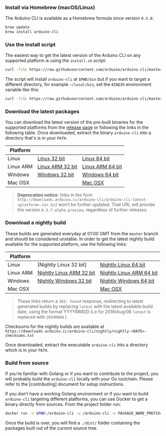 ### Install via Homebrew (macOS/Linux)

The Arduino CLI is available as a Homebrew formula since version
`0.5.0`:

```sh
brew update
brew install arduino-cli
```

### Use the install script

The easiest way to get the latest version of the Arduino CLI on any
supported platform is using the `install.sh` script:

```sh
curl -fsSL https://raw.githubusercontent.com/arduino/arduino-cli/master/install.sh | sh
```

The script will install `arduino-cli` at `$PWD/bin` but if you want to target a
different directory, for example `~/local/bin`, set the `BINDIR` environment
variable like this:

```sh
curl -fsSL https://raw.githubusercontent.com/arduino/arduino-cli/master/install.sh | BINDIR=~/local/bin sh
```

### Download the latest packages

You can download the latest version of the pre-built binaries for the supported
platforms from the [release page](https://github.com/arduino/arduino-cli/releases)
or following the links in the following table. Once downloaded, extract the
binary `arduino-cli` into a directory that's is in your `PATH`.

Platform  |                    |                    |
--------- | ------------------ | ------------------ |
Linux     | [Linux 32 bit]     | [Linux 64 bit]     |
Linux ARM | [Linux ARM 32 bit] | [Linux ARM 64 bit] |
Windows   | [Windows 32 bit]   | [Windows 64 bit]   |
Mac OSX   |                    | [Mac OSX]          |

[Linux 64 bit]: https://downloads.arduino.cc/arduino-cli/arduino-cli_latest_Linux_64bit.tar.gz
[Linux 32 bit]: https://downloads.arduino.cc/arduino-cli/arduino-cli_latest_Linux_32bit.tar.gz
[Linux ARM 64 bit]: https://downloads.arduino.cc/arduino-cli/arduino-cli_latest_Linux_ARM64.tar.gz
[Linux ARM 32 bit]: https://downloads.arduino.cc/arduino-cli/arduino-cli_latest_Linux_ARMv7.tar.gz
[Windows 64 bit]: https://downloads.arduino.cc/arduino-cli/arduino-cli_latest_Windows_64bit.zip
[Windows 32 bit]: https://downloads.arduino.cc/arduino-cli/arduino-cli_latest_Windows_32bit.zip
[Mac OSX]: https://downloads.arduino.cc/arduino-cli/arduino-cli_latest_macOS_64bit.tar.gz

> **Deprecation notice**: links in the form
  `http://downloads.arduino.cc/arduino-cli/arduino-cli-latest-<platform>.tar.bz2`
  won’t be further updated. That URL will provide the version
  `0.3.7-alpha.preview`, regardless of further releases.

### Download a nightly build

These builds are generated everyday at 01:00 GMT from the `master` branch and
should be considered unstable. In order to get the latest nightly build
available for the supported platform, use the following links:

Platform  |                            |                            |
--------- | -------------------------- | -------------------------- |
Linux     | [Nightly Linux 32 bit]     | [Nightly Linux 64 bit]     |
Linux ARM | [Nightly Linux ARM 32 bit] | [Nightly Linux ARM 64 bit] |
Windows   | [Nightly Windows 32 bit]   | [Nightly Windows 64 bit]   |
Mac OSX   |                            | [Mac OSX]                  |

[Nightly Linux 64 bit]: https://downloads.arduino.cc/arduino-cli/nightly/arduino-cli_nightly-latest_Linux_64bit.tar.gz
[Nightly Windows 32 bit]: https://downloads.arduino.cc/arduino-cli/nightly/arduino-cli_nightly-latest_Linux_32bit.tar.gz
[Nightly Linux ARM 64 bit]: https://downloads.arduino.cc/arduino-cli/nightly/arduino-cli_nightly-latest_Linux_ARM64.tar.gz
[Nightly Linux ARM 32 bit]: https://downloads.arduino.cc/arduino-cli/nightly/arduino-cli_nightly-latest_Linux_ARMv7.tar.gz
[Nightly Windows 64 bit]: https://downloads.arduino.cc/arduino-cli/nightly/arduino-cli_nightly-latest_Windows_64bit.zip
[Nightly Windows 32 bit]: https://downloads.arduino.cc/arduino-cli/nightly/arduino-cli_nightly-latest_Windows_32bit.zip
[Nightly Mac OSX]: https://downloads.arduino.cc/arduino-cli/nightly/arduino-cli_nightly-latest_macOS_64bit.tar.gz

> These links return a `302: Found` response, redirecting to latest
  generated builds by replacing `latest` with the latest available build
  date, using the format YYYYMMDD (i.e for 2019/Aug/06 `latest` is
  replaced with `20190806` )

Checksums for the nightly builds are available at
`https://downloads.arduino.cc/arduino-cli/nightly/nightly-<DATE>-checksums.txt`

Once downloaded, extract the executable `arduino-cli` into a directory
which is in your ``PATH``.

### Build from source

If you’re familiar with Golang or if you want to contribute to the
project, you will probably build the `arduino-cli` locally with your
Go toolchain. Please refer to the [contributing] document for setup instructions.

If you don’t have a working Golang environment or if you want to build
`arduino-cli` targeting different platforms, you can use Docker to get
a binary directly from sources. From the project folder run:

```sh
docker run -v $PWD:/arduino-cli -w /arduino-cli -e PACKAGE_NAME_PREFIX='snapshot' arduino/arduino-cli:builder-1 goreleaser --rm-dist --snapshot --skip-publish
```

Once the build is over, you will find a `./dist/` folder containing the packages
built out of the current source tree.
